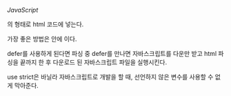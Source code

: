 *JavaScript*

<script  src="file.js"></script> 의 형태로 html 코드에 넣는다.

가장 좋은 방법은 <head>안에 <script  defer  src="file.js"></script> 이다.

defer를 사용하게 된다면 파싱 중 defer를 만나면 자바스크립트를 다운만 받고 html 파싱을 끝까지 한 후 다운로드 된 자바스크립트 파일을 실행시킨다.

use strict은 바닐라 자바스크립트로 개발을 할 때, 선언하지 않은 변수를 사용할 수 없게 막아준다.
